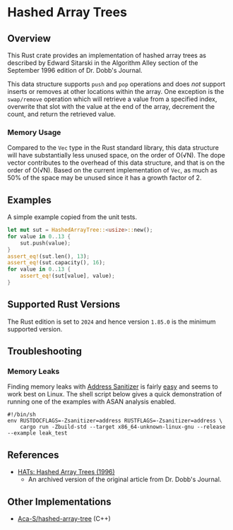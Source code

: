 # Hashed Array Trees

## Overview

This Rust crate provides an implementation of hashed array trees as described by Edward Sitarski in the Algorithm Alley section of the September 1996 edition of Dr. Dobb's Journal.

This data structure supports `push` and `pop` operations and does _not_ support inserts or removes at other locations within the array. One exception is the `swap/remove` operation which will retrieve a value from a specified index, overwrite that slot with the value at the end of the array, decrement the count, and return the retrieved value.

### Memory Usage

Compared to the `Vec` type in the Rust standard library, this data structure will have substantially less unused space, on the order of O(√N). The dope vector contributes to the overhead of this data structure, and that is on the order of O(√N). Based on the current implementation of `Vec`, as much as 50% of the space may be unused since it has a growth factor of 2.

## Examples

A simple example copied from the unit tests.

```rust
let mut sut = HashedArrayTree::<usize>::new();
for value in 0..13 {
    sut.push(value);
}
assert_eq!(sut.len(), 13);
assert_eq!(sut.capacity(), 16);
for value in 0..13 {
    assert_eq!(sut[value], value);
}
```

## Supported Rust Versions

The Rust edition is set to `2024` and hence version `1.85.0` is the minimum supported version.

## Troubleshooting

### Memory Leaks

Finding memory leaks with [Address Sanitizer](https://clang.llvm.org/docs/AddressSanitizer.html) is fairly [easy](https://doc.rust-lang.org/beta/unstable-book/compiler-flags/sanitizer.html) and seems to work best on Linux. The shell script below gives a quick demonstration of running one of the examples with ASAN analysis enabled.

```shell
#!/bin/sh
env RUSTDOCFLAGS=-Zsanitizer=address RUSTFLAGS=-Zsanitizer=address \
    cargo run -Zbuild-std --target x86_64-unknown-linux-gnu --release --example leak_test
```

## References

* [HATs: Hashed Array Trees (1996)](https://jacobfilipp.com/DrDobbs/articles/DDJ/1996/9609/9609n/9609n.htm)
    - An archived version of the original article from Dr. Dobb's Journal.

## Other Implementations

* [Aca-S/hashed-array-tree](https://github.com/Aca-S/hashed-array-tree) (C++)
